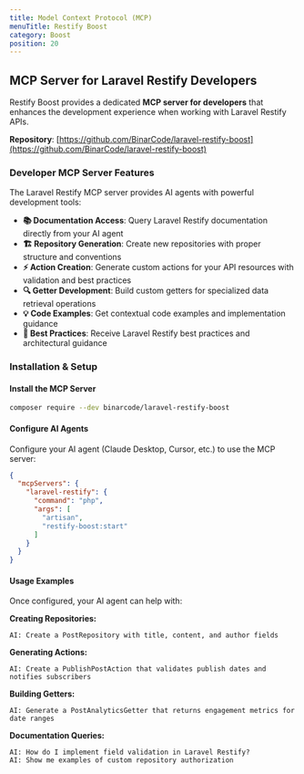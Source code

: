 ```yaml
---
title: Model Context Protocol (MCP)
menuTitle: Restify Boost
category: Boost
position: 20
---
```


## MCP Server for Laravel Restify Developers

Restify Boost provides a dedicated **MCP server for developers** that enhances the development experience when working with Laravel Restify APIs.

**Repository**: [https://github.com/BinarCode/laravel-restify-boost](https://github.com/BinarCode/laravel-restify-boost)

### Developer MCP Server Features

The Laravel Restify MCP server provides AI agents with powerful development tools:

- **📚 Documentation Access**: Query Laravel Restify documentation directly from your AI agent
- **🏗️ Repository Generation**: Create new repositories with proper structure and conventions
- **⚡ Action Creation**: Generate custom actions for your API resources with validation and best practices
- **🔍 Getter Development**: Build custom getters for specialized data retrieval operations
- **💡 Code Examples**: Get contextual code examples and implementation guidance
- **🎯 Best Practices**: Receive Laravel Restify best practices and architectural guidance

### Installation & Setup

#### Install the MCP Server

```bash
composer require --dev binarcode/laravel-restify-boost
```

#### Configure AI Agents

Configure your AI agent (Claude Desktop, Cursor, etc.) to use the MCP server:

```json
{
  "mcpServers": {
    "laravel-restify": {
      "command": "php",
      "args": [
        "artisan",
        "restify-boost:start"
      ]
    }
  }
}
```

#### Usage Examples

Once configured, your AI agent can help with:

**Creating Repositories:**
```
AI: Create a PostRepository with title, content, and author fields
```

**Generating Actions:**
```
AI: Create a PublishPostAction that validates publish dates and notifies subscribers
```

**Building Getters:**
```
AI: Generate a PostAnalyticsGetter that returns engagement metrics for date ranges
```

**Documentation Queries:**
```
AI: How do I implement field validation in Laravel Restify?
AI: Show me examples of custom repository authorization
```

